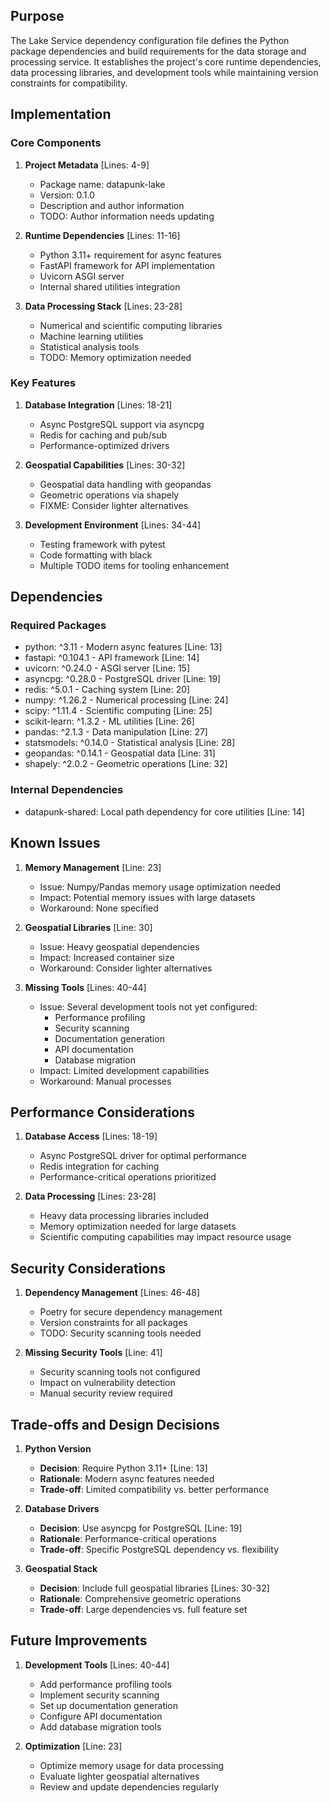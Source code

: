 ## Purpose

The Lake Service dependency configuration file defines the Python package dependencies and build requirements for the data storage and processing service. It establishes the project's core runtime dependencies, data processing libraries, and development tools while maintaining version constraints for compatibility.

## Implementation

### Core Components

1. **Project Metadata** [Lines: 4-9]

   - Package name: datapunk-lake
   - Version: 0.1.0
   - Description and author information
   - TODO: Author information needs updating

2. **Runtime Dependencies** [Lines: 11-16]

   - Python 3.11+ requirement for async features
   - FastAPI framework for API implementation
   - Uvicorn ASGI server
   - Internal shared utilities integration

3. **Data Processing Stack** [Lines: 23-28]
   - Numerical and scientific computing libraries
   - Machine learning utilities
   - Statistical analysis tools
   - TODO: Memory optimization needed

### Key Features

1. **Database Integration** [Lines: 18-21]

   - Async PostgreSQL support via asyncpg
   - Redis for caching and pub/sub
   - Performance-optimized drivers

2. **Geospatial Capabilities** [Lines: 30-32]

   - Geospatial data handling with geopandas
   - Geometric operations via shapely
   - FIXME: Consider lighter alternatives

3. **Development Environment** [Lines: 34-44]
   - Testing framework with pytest
   - Code formatting with black
   - Multiple TODO items for tooling enhancement

## Dependencies

### Required Packages

- python: ^3.11 - Modern async features [Line: 13]
- fastapi: ^0.104.1 - API framework [Line: 14]
- uvicorn: ^0.24.0 - ASGI server [Line: 15]
- asyncpg: ^0.28.0 - PostgreSQL driver [Line: 19]
- redis: ^5.0.1 - Caching system [Line: 20]
- numpy: ^1.26.2 - Numerical processing [Line: 24]
- scipy: ^1.11.4 - Scientific computing [Line: 25]
- scikit-learn: ^1.3.2 - ML utilities [Line: 26]
- pandas: ^2.1.3 - Data manipulation [Line: 27]
- statsmodels: ^0.14.0 - Statistical analysis [Line: 28]
- geopandas: ^0.14.1 - Geospatial data [Line: 31]
- shapely: ^2.0.2 - Geometric operations [Line: 32]

### Internal Dependencies

- datapunk-shared: Local path dependency for core utilities [Line: 14]

## Known Issues

1. **Memory Management** [Line: 23]

   - Issue: Numpy/Pandas memory usage optimization needed
   - Impact: Potential memory issues with large datasets
   - Workaround: None specified

2. **Geospatial Libraries** [Line: 30]

   - Issue: Heavy geospatial dependencies
   - Impact: Increased container size
   - Workaround: Consider lighter alternatives

3. **Missing Tools** [Lines: 40-44]
   - Issue: Several development tools not yet configured:
     - Performance profiling
     - Security scanning
     - Documentation generation
     - API documentation
     - Database migration
   - Impact: Limited development capabilities
   - Workaround: Manual processes

## Performance Considerations

1. **Database Access** [Lines: 18-19]

   - Async PostgreSQL driver for optimal performance
   - Redis integration for caching
   - Performance-critical operations prioritized

2. **Data Processing** [Lines: 23-28]
   - Heavy data processing libraries included
   - Memory optimization needed for large datasets
   - Scientific computing capabilities may impact resource usage

## Security Considerations

1. **Dependency Management** [Lines: 46-48]

   - Poetry for secure dependency management
   - Version constraints for all packages
   - TODO: Security scanning tools needed

2. **Missing Security Tools** [Line: 41]
   - Security scanning tools not configured
   - Impact on vulnerability detection
   - Manual security review required

## Trade-offs and Design Decisions

1. **Python Version**

   - **Decision**: Require Python 3.11+ [Line: 13]
   - **Rationale**: Modern async features needed
   - **Trade-off**: Limited compatibility vs. better performance

2. **Database Drivers**

   - **Decision**: Use asyncpg for PostgreSQL [Line: 19]
   - **Rationale**: Performance-critical operations
   - **Trade-off**: Specific PostgreSQL dependency vs. flexibility

3. **Geospatial Stack**
   - **Decision**: Include full geospatial libraries [Lines: 30-32]
   - **Rationale**: Comprehensive geometric operations
   - **Trade-off**: Large dependencies vs. full feature set

## Future Improvements

1. **Development Tools** [Lines: 40-44]

   - Add performance profiling tools
   - Implement security scanning
   - Set up documentation generation
   - Configure API documentation
   - Add database migration tools

2. **Optimization** [Line: 23]
   - Optimize memory usage for data processing
   - Evaluate lighter geospatial alternatives
   - Review and update dependencies regularly

